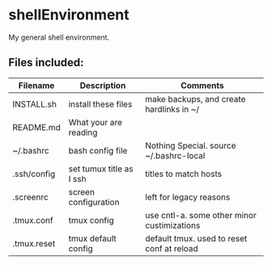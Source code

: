 shellEnvironment
================

My general shell environment.

Files included:
---------------

| Filename      | Description      | Comments     |
| ------------- |----------------| ------------|
| INSTALL.sh  | install these files | make backups, and create hardlinks in ~/ |
| README.md | What your are reading | |
| ~/.bashrc     | bash config file | Nothing Special. source ~/.bashrc-local |
| .ssh/config | set tumux title as I ssh | titles to match hosts |
| .screenrc | screen configuration | left for legacy reasons |
| .tmux.conf    | tmux config | use cntl-a. some other minor custimizations |
| .tmux.reset    | tmux default config | default tmux. used to reset conf at reload |
